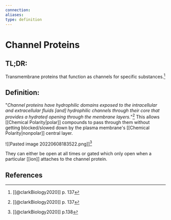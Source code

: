 ```yaml
---
connection:
aliases: 
type: definition
---
```


# Channel Proteins

## TL;DR:
Transmembrane proteins that function as channels for specific substances.[^1]

## Definition:
"*Channel proteins have hydrophilic domains exposed to the intracellular and extracellular fluids \[and\] hydrophilic channels through their core that provides a hydrated opening through the membrane layers.*"[^1] This allows [[Chemical Polarity|polar]] compounds to pass through them without getting blocked/slowed down by the plasma membrane's [[Chemical Polarity|nonpolar]] central layer.

![[Pasted image 20220608183522.png]][^2]

They can either be open at all times or gated which only open when a particular [[ion]] attaches to the channel protein.
## References

[^1]: [[@clarkBiology2020]] p. 137
[^2]: [[@clarkBiology2020]] p.138